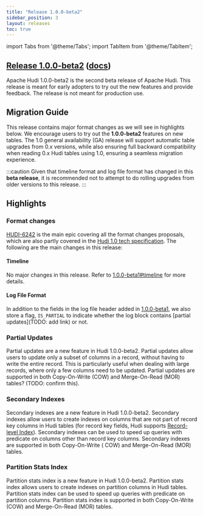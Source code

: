```yaml
---
title: "Release 1.0.0-beta2"
sidebar_position: 3
layout: releases
toc: true
---
```

import Tabs from '@theme/Tabs';
import TabItem from '@theme/TabItem';

## [Release 1.0.0-beta2](https://github.com/apache/hudi/releases/tag/release-1.0.0-beta2) ([docs](/docs/next/quick-start-guide))

Apache Hudi 1.0.0-beta2 is the second beta release of Apache Hudi. This release is meant for early adopters to try
out the new features and provide feedback. The release is not meant for production use.

## Migration Guide

This release contains major format changes as we will see in highlights below. We encourage users to try out the
**1.0.0-beta2** features on new tables. The 1.0 general availability (GA) release will support automatic table upgrades
from 0.x versions, while also ensuring full backward compatibility when reading 0.x Hudi tables using 1.0, ensuring a
seamless migration experience.


:::caution
Given that timeline format and log file format has changed in this **beta release**, it is recommended not to attempt to do
rolling upgrades from older versions to this release.
:::

## Highlights

### Format changes

[HUDI-6242](https://issues.apache.org/jira/browse/HUDI-6242) is the main epic covering all the format changes proposals,
which are also partly covered in the [Hudi 1.0 tech specification](/tech-specs-1point0). The following are the main
changes in this release:

#### Timeline

No major changes in this release. Refer to [1.0.0-beta1#timeline](release-1.0.0-beta1.md#timeline) for more details.

#### Log File Format

In addition to the fields in the log file header added in [1.0.0-beta1](release-1.0.0-beta1.md#log-file-format), we also
store a flag, `IS_PARTIAL` to indicate whether the log block contains [partial updates](TODO: add link) or not.

### Partial Updates

Partial updates are a new feature in Hudi 1.0.0-beta2. Partial updates allow users to update only a subset of columns in
a record, without having to write the entire record. This is particularly useful when dealing with large records, where
only a few columns need to be updated. Partial updates are supported in both Copy-On-Write (COW) and Merge-On-Read (MOR)
tables? (TODO: confirm this).

### Secondary Indexes

Secondary indexes are a new feature in Hudi 1.0.0-beta2. Secondary indexes allow users to create indexes on columns that
are not part of record key columns in Hudi tables (for record key fields, Hudi
supports [Record-level Index](../blog/2023-11-01-record-level-index.md)). Secondary indexes can be used to speed up
queries with predicate on columns other than record key columns. Secondary indexes are supported in both Copy-On-Write (
COW) and Merge-On-Read (MOR) tables.

### Partition Stats Index

Partition stats index is a new feature in Hudi 1.0.0-beta2. Partition stats index allows users to create indexes on
partition columns in Hudi tables. Partition stats index can be used to speed up queries with predicate on partition
columns. Partition stats index is supported in both Copy-On-Write (COW) and Merge-On-Read (MOR) tables.
